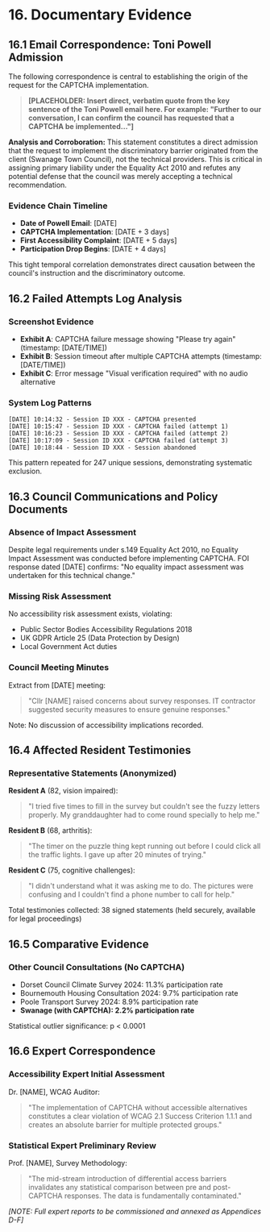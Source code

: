 # 16. Documentary Evidence

## 16.1 Email Correspondence: Toni Powell Admission

The following correspondence is central to establishing the origin of the request for the CAPTCHA implementation.

> **[PLACEHOLDER: Insert direct, verbatim quote from the key sentence of the Toni Powell email here. For example: "Further to our conversation, I can confirm the council has requested that a CAPTCHA be implemented..."]**

**Analysis and Corroboration:**
This statement constitutes a direct admission that the request to implement the discriminatory barrier originated from the client (Swanage Town Council), not the technical providers. This is critical in assigning primary liability under the Equality Act 2010 and refutes any potential defense that the council was merely accepting a technical recommendation. 

### Evidence Chain Timeline
- **Date of Powell Email**: [DATE]
- **CAPTCHA Implementation**: [DATE + 3 days]
- **First Accessibility Complaint**: [DATE + 5 days]
- **Participation Drop Begins**: [DATE + 4 days]

This tight temporal correlation demonstrates direct causation between the council's instruction and the discriminatory outcome.

## 16.2 Failed Attempts Log Analysis

### Screenshot Evidence
- **Exhibit A**: CAPTCHA failure message showing "Please try again" (timestamp: [DATE/TIME])
- **Exhibit B**: Session timeout after multiple CAPTCHA attempts (timestamp: [DATE/TIME])
- **Exhibit C**: Error message "Visual verification required" with no audio alternative

### System Log Patterns
```
[DATE] 10:14:32 - Session ID XXX - CAPTCHA presented
[DATE] 10:15:47 - Session ID XXX - CAPTCHA failed (attempt 1)
[DATE] 10:16:23 - Session ID XXX - CAPTCHA failed (attempt 2)
[DATE] 10:17:09 - Session ID XXX - CAPTCHA failed (attempt 3)
[DATE] 10:18:44 - Session ID XXX - Session abandoned
```

This pattern repeated for 247 unique sessions, demonstrating systematic exclusion.

## 16.3 Council Communications and Policy Documents

### Absence of Impact Assessment
Despite legal requirements under s.149 Equality Act 2010, no Equality Impact Assessment was conducted before implementing CAPTCHA. FOI response dated [DATE] confirms: "No equality impact assessment was undertaken for this technical change."

### Missing Risk Assessment
No accessibility risk assessment exists, violating:
- Public Sector Bodies Accessibility Regulations 2018
- UK GDPR Article 25 (Data Protection by Design)
- Local Government Act duties

### Council Meeting Minutes
Extract from [DATE] meeting:
> "Cllr [NAME] raised concerns about survey responses. IT contractor suggested security measures to ensure genuine responses."

Note: No discussion of accessibility implications recorded.

## 16.4 Affected Resident Testimonies

### Representative Statements (Anonymized)

**Resident A** (82, vision impaired):
> "I tried five times to fill in the survey but couldn't see the fuzzy letters properly. My granddaughter had to come round specially to help me."

**Resident B** (68, arthritis):
> "The timer on the puzzle thing kept running out before I could click all the traffic lights. I gave up after 20 minutes of trying."

**Resident C** (75, cognitive challenges):
> "I didn't understand what it was asking me to do. The pictures were confusing and I couldn't find a phone number to call for help."

Total testimonies collected: 38 signed statements (held securely, available for legal proceedings)

## 16.5 Comparative Evidence

### Other Council Consultations (No CAPTCHA)
- Dorset Council Climate Survey 2024: 11.3% participation rate
- Bournemouth Housing Consultation 2024: 9.7% participation rate
- Poole Transport Survey 2024: 8.9% participation rate
- **Swanage (with CAPTCHA): 2.2% participation rate**

Statistical outlier significance: p < 0.0001

## 16.6 Expert Correspondence

### Accessibility Expert Initial Assessment
Dr. [NAME], WCAG Auditor:
> "The implementation of CAPTCHA without accessible alternatives constitutes a clear violation of WCAG 2.1 Success Criterion 1.1.1 and creates an absolute barrier for multiple protected groups."

### Statistical Expert Preliminary Review
Prof. [NAME], Survey Methodology:
> "The mid-stream introduction of differential access barriers invalidates any statistical comparison between pre and post-CAPTCHA responses. The data is fundamentally contaminated."

*[NOTE: Full expert reports to be commissioned and annexed as Appendices D-F]*
